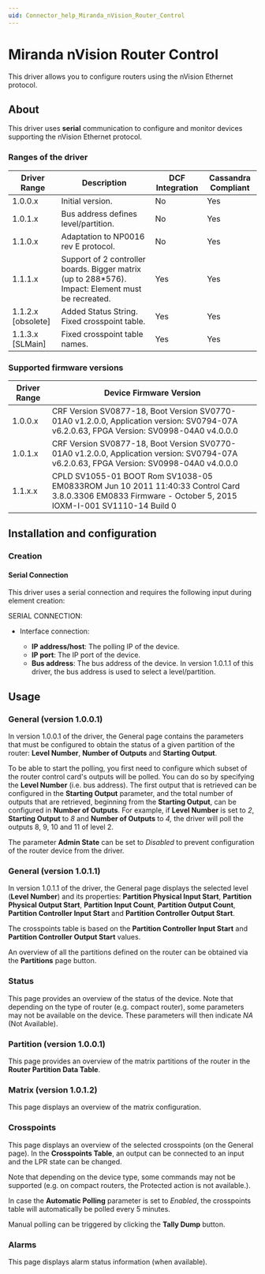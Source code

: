 ```yaml
---
uid: Connector_help_Miranda_nVision_Router_Control
---
```


# Miranda nVision Router Control

This driver allows you to configure routers using the nVision Ethernet protocol.

## About

This driver uses **serial** communication to configure and monitor devices supporting the nVision Ethernet protocol.

### Ranges of the driver

| **Driver Range**     | **Description**                                                                                    | **DCF Integration** | **Cassandra Compliant** |
|----------------------|----------------------------------------------------------------------------------------------------|---------------------|-------------------------|
| 1.0.0.x              | Initial version.                                                                                   | No                  | Yes                     |
| 1.0.1.x              | Bus address defines level/partition.                                                               | No                  | Yes                     |
| 1.1.0.x              | Adaptation to NP0016 rev E protocol.                                                               | No                  | Yes                     |
| 1.1.1.x              | Support of 2 controller boards. Bigger matrix (up to 288\*576). Impact: Element must be recreated. | Yes                 | Yes                     |
| 1.1.2.x \[obsolete\] | Added Status String. Fixed crosspoint table.                                                       | Yes                 | Yes                     |
| 1.1.3.x \[SLMain\]   | Fixed crosspoint table names.                                                                      | Yes                 | Yes                     |

### Supported firmware versions

| **Driver Range** | **Device Firmware Version**                                                                                                                             |
|------------------|---------------------------------------------------------------------------------------------------------------------------------------------------------|
| 1.0.0.x          | CRF Version SV0877-18, Boot Version SV0770-01A0 v1.2.0.0, Application version: SV0794-07A v6.2.0.63, FPGA Version: SV0998-04A0 v4.0.0.0                 |
| 1.0.1.x          | CRF Version SV0877-18, Boot Version SV0770-01A0 v1.2.0.0, Application version: SV0794-07A v6.2.0.63, FPGA Version: SV0998-04A0 v4.0.0.0                 |
| 1.1.x.x          | CPLD SV1055-01 BOOT Rom SV1038-05 EM0833ROM Jun 10 2011 11:40:33 Control Card 3.8.0.3306 EM0833 Firmware - October 5, 2015 IOXM-I-001 SV1110-14 Build 0 |

## Installation and configuration

### Creation

#### Serial Connection

This driver uses a serial connection and requires the following input during element creation:

SERIAL CONNECTION:

- Interface connection:

  - **IP address/host**: The polling IP of the device.
  - **IP port**: The IP port of the device.
  - **Bus address**: The bus address of the device. In version 1.0.1.1 of this driver, the bus address is used to select a level/partition.

## Usage

### General (version 1.0.0.1)

In version 1.0.0.1 of the driver, the General page contains the parameters that must be configured to obtain the status of a given partition of the router: **Level Number**, **Number of Outputs** and **Starting Output**.

To be able to start the polling, you first need to configure which subset of the router control card's outputs will be polled. You can do so by specifying the **Level Number** (i.e. bus address). The first output that is retrieved can be configured in the **Starting Output** parameter, and the total number of outputs that are retrieved, beginning from the **Starting Output**, can be configured in **Number of Outputs**. For example, if **Level Number** is set to *2*, **Starting Output** to *8* and **Number of Outputs** to *4,* the driver will poll the outputs 8, 9, 10 and 11 of level 2.

The parameter **Admin State** can be set to *Disabled* to prevent configuration of the router device from the driver.

### General (version 1.0.1.1)

In version 1.0.1.1 of the driver, the General page displays the selected level (**Level Number**) and its properties: **Partition Physical Input Start**, **Partition Physical Output Start**, **Partition Input Count**, **Partition Output Count**, **Partition Controller Input Start** and **Partition Controller Output Start**.

The crosspoints table is based on the **Partition Controller Input Start** and **Partition Controller Output Start** values.

An overview of all the partitions defined on the router can be obtained via the **Partitions** page button.

### Status

This page provides an overview of the status of the device. Note that depending on the type of router (e.g. compact router), some parameters may not be available on the device. These parameters will then indicate *NA* (Not Available).

### Partition (version 1.0.0.1)

This page provides an overview of the matrix partitions of the router in the **Router Partition Data Table**.

### Matrix (version 1.0.1.2)

This page displays an overview of the matrix configuration.

### Crosspoints

This page displays an overview of the selected crosspoints (on the General page). In the **Crosspoints Table**, an output can be connected to an input and the LPR state can be changed.

Note that depending on the device type, some commands may not be supported (e.g. on compact routers, the Protected action is not available.).

In case the **Automatic Polling** parameter is set to *Enabled*, the crosspoints table will automatically be polled every 5 minutes.

Manual polling can be triggered by clicking the **Tally Dump** button.

### Alarms

This page displays alarm status information (when available).
